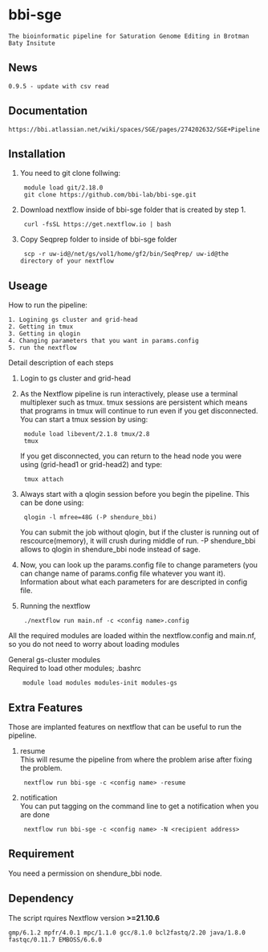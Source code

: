# bbi-sge
    The bioinformatic pipeline for Saturation Genome Editing in Brotman Baty Insitute

## News
    0.9.5 - update with csv read

## Documentation
    https://bbi.atlassian.net/wiki/spaces/SGE/pages/274202632/SGE+Pipeline

## Installation

1. You need to git clone follwing:  

        module load git/2.18.0
        git clone https://github.com/bbi-lab/bbi-sge.git

2. Download nextflow inside of bbi-sge folder that is created by step 1.  
        
        curl -fsSL https://get.nextflow.io | bash

3. Copy Seqprep folder to inside of bbi-sge folder  

        scp -r uw-id@/net/gs/vol1/home/gf2/bin/SeqPrep/ uw-id@the directory of your nextflow

## Useage

How to run the pipeline:  

    1. Logining gs cluster and grid-head
    2. Getting in tmux
    3. Getting in qlogin
    4. Changing parameters that you want in params.config
    5. run the nextflow

Detail description of each steps  

1. Login to gs cluster and grid-head

2. As the Nextflow pipeline is run interactively, please use a terminal multiplexer such as tmux. tmux sessions are persistent which means that programs in tmux will continue to run even if you get disconnected. You can start a tmux session by using:
        
        module load libevent/2.1.8 tmux/2.8
        tmux   
        
    If you get disconnected, you can return to the head node you were using (grid-head1 or grid-head2) and type:
        
        tmux attach
        
3. Always start with a qlogin session before you begin the pipeline. This can be done using:
    
        qlogin -l mfree=48G (-P shendure_bbi)
    You can submit the job without qlogin, but if the cluster is running out of rescource(memory), it will crush during middle of run.
    -P shendure_bbi allows to qlogin in shendure_bbi node instead of sage.  

4. Now, you can look up the params.config file to change parameters (you can change name of params.config file whatever you want it). Information about what each parameters for are descripted in config file.

5. Running the nextflow

        ./nextflow run main.nf -c <config name>.config 

All the required modules are loaded within the nextflow.config and main.nf, so you do not need to worry about loading modules 

General gs-cluster modules  
Required to load other modules; .bashrc  

        module load modules modules-init modules-gs  

## Extra Features
Those are implanted features on nextflow that can be useful to run the pipeline.

1. resume  
This will resume the pipeline from where the problem arise after fixing the problem.
        
        nextflow run bbi-sge -c <config name> -resume

2. notification  
You can put tagging on the command line to get a notification when you are done
    
        nextflow run bbi-sge -c <config name> -N <recipient address>  

## Requirement
You need a permission on shendure_bbi node.

## Dependency
The script rquires Nextflow version **>=21.10.6**    

    gmp/6.1.2 mpfr/4.0.1 mpc/1.1.0 gcc/8.1.0 bcl2fastq/2.20 java/1.8.0 fastqc/0.11.7 EMBOSS/6.6.0
